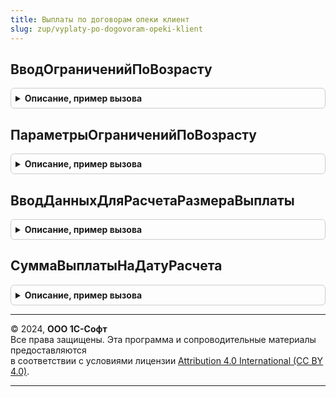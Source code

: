 ```yaml
---
title: Выплаты по договорам опеки клиент
slug: zup/vyplaty-po-dogovoram-opeki-klient
---
```



## ВводОграниченийПоВозрасту
<details style="margin: 1em 0; padding: 0.5em; border: 1px solid #ccc; border-radius: 6px;">

<summary style="font-weight: bold; cursor: pointer;">Описание, пример вызова</summary>

```bsl

Процедура ВводОграниченийПоВозрасту(ПараметрыОграничений, ЭлементПредставления) Экспорт
```

Пример вызова
```bsl
ВыплатыПоДоговорамОпекиКлиент.ВводОграниченийПоВозрасту(ПараметрыОграничений, ЭлементПредставления) 
```
</details>

## ПараметрыОграниченийПоВозрасту
<details style="margin: 1em 0; padding: 0.5em; border: 1px solid #ccc; border-radius: 6px;">

<summary style="font-weight: bold; cursor: pointer;">Описание, пример вызова</summary>

```bsl

Функция ПараметрыОграниченийПоВозрасту() Экспорт
```

Пример вызова
```bsl
Результат = ВыплатыПоДоговорамОпекиКлиент.ПараметрыОграниченийПоВозрасту() 
```
</details>

## ВводДанныхДляРасчетаРазмераВыплаты
<details style="margin: 1em 0; padding: 0.5em; border: 1px solid #ccc; border-radius: 6px;">

<summary style="font-weight: bold; cursor: pointer;">Описание, пример вызова</summary>

```bsl

Процедура ВводДанныхДляРасчетаРазмераВыплаты(ПараметрыРасчетаРазмераВыплаты, ЭлементПредставления) Экспорт
```

Пример вызова
```bsl
ВыплатыПоДоговорамОпекиКлиент.ВводДанныхДляРасчетаРазмераВыплаты(ПараметрыРасчетаРазмераВыплаты, ЭлементПредставления) 
```
</details>

## СуммаВыплатыНаДатуРасчета
<details style="margin: 1em 0; padding: 0.5em; border: 1px solid #ccc; border-radius: 6px;">

<summary style="font-weight: bold; cursor: pointer;">Описание, пример вызова</summary>

```bsl

Функция СуммаВыплатыНаДатуРасчета(Размер, Коэффициент, ВозрастОт, ВозрастДо, ВозрастНаДатуРасчета) Экспорт
```

Пример вызова
```bsl
Результат = ВыплатыПоДоговорамОпекиКлиент.СуммаВыплатыНаДатуРасчета(Размер, Коэффициент, ВозрастОт, ВозрастДо, ВозрастНаДатуРасчета) 
```
</details>

---

© 2024, **ООО 1С-Софт**  
Все права защищены. Эта программа и сопроводительные материалы предоставляются  
в соответствии с условиями лицензии [Attribution 4.0 International (CC BY 4.0)](https://creativecommons.org/licenses/by/4.0/legalcode).

---
